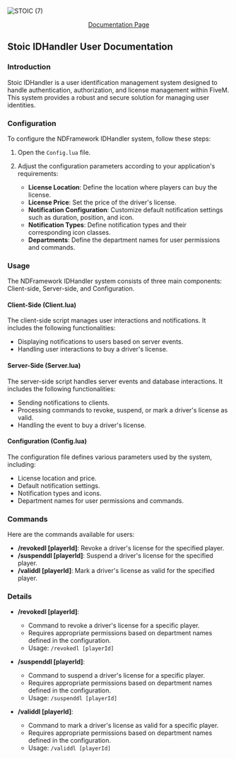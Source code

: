 
![STOIC (7)](https://github.com/TheStoicBear/Stoic-IDHandler/assets/112611821/318291df-ee38-480c-b565-9459d946848e)

<p align="center">
  <a href="https://thestoic.gitbook.io/home/docs/stoic-idhander">Documentation Page</a>
</p>



## Stoic IDHandler User Documentation


### Introduction

Stoic IDHandler is a user identification management system designed to handle authentication, authorization, and license management within FiveM. This system provides a robust and secure solution for managing user identities.

### Configuration

To configure the NDFramework IDHandler system, follow these steps:

1. Open the `Config.lua` file.
2. Adjust the configuration parameters according to your application's requirements:

   - **License Location**: Define the location where players can buy the license.
   - **License Price**: Set the price of the driver's license.
   - **Notification Configuration**: Customize default notification settings such as duration, position, and icon.
   - **Notification Types**: Define notification types and their corresponding icon classes.
   - **Departments**: Define the department names for user permissions and commands.

### Usage

The NDFramework IDHandler system consists of three main components: Client-side, Server-side, and Configuration.

#### Client-Side (Client.lua)

The client-side script manages user interactions and notifications. It includes the following functionalities:

- Displaying notifications to users based on server events.
- Handling user interactions to buy a driver's license.

#### Server-Side (Server.lua)

The server-side script handles server events and database interactions. It includes the following functionalities:

- Sending notifications to clients.
- Processing commands to revoke, suspend, or mark a driver's license as valid.
- Handling the event to buy a driver's license.

#### Configuration (Config.lua)

The configuration file defines various parameters used by the system, including:

- License location and price.
- Default notification settings.
- Notification types and icons.
- Department names for user permissions and commands.

### Commands

Here are the commands available for users:

- **/revokedl [playerId]**: Revoke a driver's license for the specified player.
- **/suspenddl [playerId]**: Suspend a driver's license for the specified player.
- **/validdl [playerId]**: Mark a driver's license as valid for the specified player.

### Details

- **/revokedl [playerId]**:
  - Command to revoke a driver's license for a specific player.
  - Requires appropriate permissions based on department names defined in the configuration.
  - Usage: `/revokedl [playerId]`

- **/suspenddl [playerId]**:
  - Command to suspend a driver's license for a specific player.
  - Requires appropriate permissions based on department names defined in the configuration.
  - Usage: `/suspenddl [playerId]`

- **/validdl [playerId]**:
  - Command to mark a driver's license as valid for a specific player.
  - Requires appropriate permissions based on department names defined in the configuration.
  - Usage: `/validdl [playerId]`
